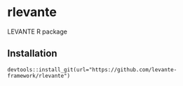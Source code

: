 # rlevante
LEVANTE R package

## Installation
`devtools::install_git(url="https://github.com/levante-framework/rlevante")`
